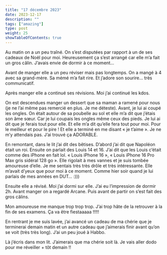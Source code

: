 ```yaml
---
title: "17 décembre 2023"
date: 2023-12-17
description: ""
tags: ["amazing"]
type: post
weight: 25
showTableOfContents: true
---
```


Au matin on a un peu traîné. On s’est disputées par rapport à un de ses cadeaux de Noël pour moi. Heureusement ça s’est arrangé car elle m’a fait un gros câlin. J’avais envie de dormir à ce moment…

Avant de manger elle a un peu réviser mais pas longtemps. On a mangé à 4 avec sa grand-mère. Sa mémé m’a fait rire. Et j’adore son sourire… très communicatif. 

Après manger elle a continué ses révisions. Moi j’ai continué les kdos. 

On est descendues manger un dessert que sa maman a ramené pour nous (je ne l’ai même pas remercié en plus. Je me déteste). Avant, je lui ai coupé les ongles. On était autour de sa poubelle au sol et elle m’a dit que j’étais son âme sœur. Car je lui coupais les ongles même ceux des pieds. Je lui ai dit que je ferais tout pour elle. Et elle m’a dit qu’elle fera tout pour moi. Pour le meilleur et pour le pire ! Et elle a terminé en me disant « je t’aime ». Je ne m’y attendais pas. J’ai trouvé ça ADORABLE. 

En remontant, dans le lit j’ai dit des bêtises. D’abord j’ai dit que Napoléon était un roi. Ensuite on parlait des Louis 14 et 16. J’ai dit que les Louis c’était comme des iPhone en fait lol. « Louis iPhone 16 », « Louis iPhone 16 Pro Max gris sidéral 128 go ». Elle rigolait à mes vannes et je suis tombée amoureuse d’elle. Je me sentais très très drôle et très intéressante. Elle m’avait d’yeux que pour moi à ce moment. Comme hier soir quand je lui parlais de mes années en DUT… :)))

Ensuite elle a révisé. Moi j’ai dormi sur elle. J’ai eu l’impression de dormir 2h. Avant manger on a regardé Arcane. Puis avant de partir on s’est fait des gros câlins.

Mon amoureuse me manque trop trop trop. J’ai trop hâte de la retrouver à la fin de ses examens. Ça va être fiestaaaaa !!!!! 

En rentrant je me suis lavée, j’ai avancé un cadeau de ma chérie que je terminerai demain matin et un autre cadeau que j’aimerais finir avant qu’on se voit (très très long). J’ai un peu joué à Habbo. 

Là j’écris dans mon lit. J’aimerais que ma chérie soit là. Je vais aller dodo pour me réveiller + tôt demain !!
